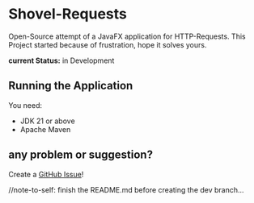 # Shovel-Requests
Open-Source attempt of a JavaFX application for HTTP-Requests.
This Project started because of frustration, hope it solves yours.

**current Status:** in Development

## Running the Application
You need:
* JDK 21 or above
* Apache Maven

## any problem or suggestion?
Create a [GitHub Issue](https://github.com/OneRelax/Shovel-Requests/issues)!

//note-to-self: finish the README.md before creating the dev branch...